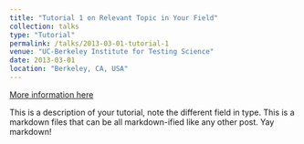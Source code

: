 ```yaml
---
title: "Tutorial 1 on Relevant Topic in Your Field"
collection: talks
type: "Tutorial"
permalink: /talks/2013-03-01-tutorial-1
venue: "UC-Berkeley Institute for Testing Science"
date: 2013-03-01
location: "Berkeley, CA, USA"
---
```


[More information here](https://exampleurl.com)

This is a description of your tutorial, note the different field in type. This is a markdown files that can be all markdown-ified like any other post. Yay markdown!
